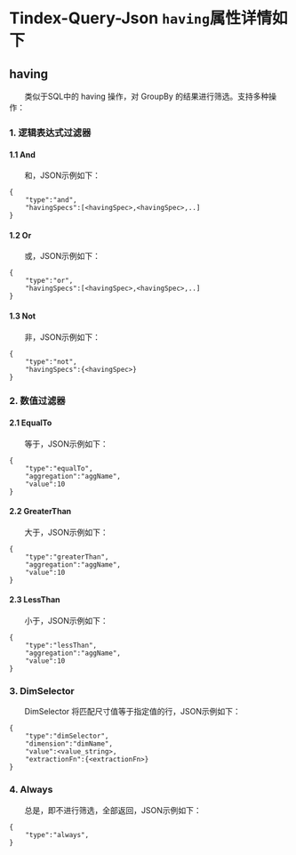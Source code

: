 # Tindex-Query-Json `having`属性详情如下

## having

&#160; &#160; &#160; &#160;类似于SQL中的 having 操作，对 GroupBy 的结果进行筛选。支持多种操作：  

### 1. 逻辑表达式过滤器
#### 1.1 And
&#160; &#160; &#160; &#160;和，JSON示例如下：
```
{
    "type":"and",
    "havingSpecs":[<havingSpec>,<havingSpec>,..]
}
```

#### 1.2 Or
&#160; &#160; &#160; &#160;或，JSON示例如下：
```
{
    "type":"or",
    "havingSpecs":[<havingSpec>,<havingSpec>,..]
}
```

#### 1.3 Not
&#160; &#160; &#160; &#160;非，JSON示例如下：
```
{
    "type":"not",
    "havingSpecs":{<havingSpec>}
}
```
### 2. 数值过滤器

#### 2.1 EqualTo
&#160; &#160; &#160; &#160;等于，JSON示例如下：
```
{
    "type":"equalTo",
    "aggregation":"aggName",
    "value":10
}
```

#### 2.2 GreaterThan
&#160; &#160; &#160; &#160;大于，JSON示例如下：
```
{
    "type":"greaterThan",
    "aggregation":"aggName",
    "value":10
}
```

#### 2.3 LessThan 
&#160; &#160; &#160; &#160;小于，JSON示例如下：
```
{
    "type":"lessThan",
    "aggregation":"aggName",
    "value":10
}
```

### 3. DimSelector
&#160; &#160; &#160; &#160;DimSelector 将匹配尺寸值等于指定值的行，JSON示例如下：
```
{
    "type":"dimSelector",
    "dimension":"dimName",
    "value":<value_string>,
    "extractionFn":{<extractionFn>}
}
```
### 4. Always
&#160; &#160; &#160; &#160;总是，即不进行筛选，全部返回，JSON示例如下：
```
{
    "type":"always",
}
```
